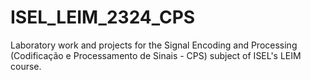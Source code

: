 # ISEL_LEIM_2324_CPS
Laboratory work and projects for the Signal Encoding and Processing (Codificação e Processamento de Sinais - CPS) subject of ISEL's LEIM course.
